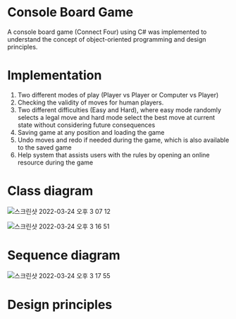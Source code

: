 # Console Board Game

A console board game (Connect Four) using C# was implemented to understand the concept of object-oriented programming and design principles.

# Implementation

  1. Two different modes of play (Player vs Player or Computer vs Player)
  2. Checking the validity of moves for human players.
  3. Two different difficulties (Easy and Hard), where easy mode randomly selects a legal move and hard mode select the best move at current state without       considering future consequences
  4. Saving game at any position and loading the game
  5. Undo moves and redo if needed during the game, which is also available to the saved game
  6. Help system that assists users with the rules by opening an online resource during the game

# Class diagram

![스크린샷 2022-03-24 오후 3 07 12](https://user-images.githubusercontent.com/74476122/159846224-94eb3cbd-fc64-4d50-8bf1-453f3979f856.png)

![스크린샷 2022-03-24 오후 3 16 51](https://user-images.githubusercontent.com/74476122/159847247-719e954b-2144-42c4-9206-3f3c7f58f4b4.png)


# Sequence diagram

![스크린샷 2022-03-24 오후 3 17 55](https://user-images.githubusercontent.com/74476122/159847358-7dacb703-a5fc-48a3-8352-2693363f0b0e.png)

# Design principles
